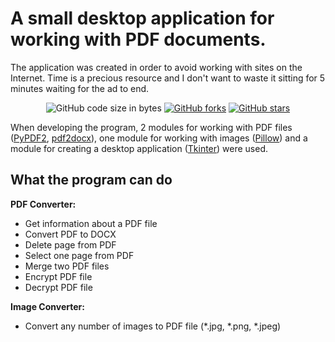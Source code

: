 # A small desktop application for working with PDF documents.

The application was created in order to avoid working with sites on the Internet. Time is a precious resource and I don't want to waste it sitting for 5 minutes waiting for the ad to end.

<p align="center">
  <img alt="GitHub code size in bytes" src="https://img.shields.io/github/languages/code-size/neluckoff/pdf_converter">
  <a href="https://github.com/neluckoff/pdf_converter/network"><img alt="GitHub forks" src="https://img.shields.io/github/forks/neluckoff/pdf_converter"></a>
  <a href="https://github.com/neluckoff/pdf_converter/stargazers"><img alt="GitHub stars" src="https://img.shields.io/github/stars/neluckoff/pdf_converter"></a>
</p>

When developing the program, 2 modules for working with PDF files ([PyPDF2](https://github.com/py-pdf/PyPDF2), [pdf2docx](https://github.com/dothinking/pdf2docx)), one module for working with images ([Pillow](https://github.com/python-pillow/Pillow)) and a module for creating a desktop application ([Tkinter](https://github.com/ParthJadhav/Tkinter-Designer)) were used.

## What the program can do
**PDF Converter:**
+ Get information about a PDF file
+ Convert PDF to DOCX
+ Delete page from PDF
+ Select one page from PDF
+ Merge two PDF files
+ Encrypt PDF file
+ Decrypt PDF file

**Image Converter:**
+ Convert any number of images to PDF file (*.jpg, *.png, *.jpeg)
